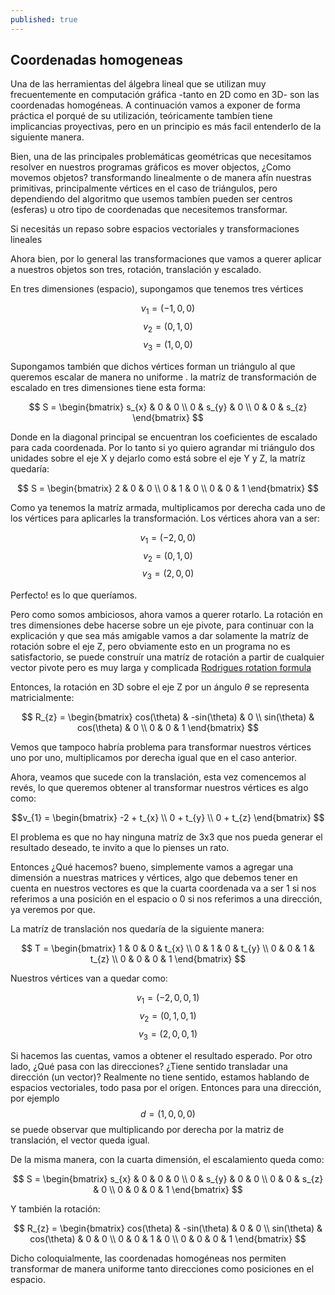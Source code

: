 ```yaml
---
published: true
---
```

## Coordenadas homogeneas

Una de las herramientas del álgebra lineal que se utilizan muy frecuentemente en computación gráfica -tanto en 2D como en 3D- son las coordenadas homogéneas. A continuación vamos a exponer de forma práctica el porqué de su utilización, teóricamente tambíen tiene implicancias proyectivas, pero en un principio es más facil entenderlo de la siguiente manera.

Bien, una de las principales problemáticas geométricas que necesitamos resolver en nuestros programas gráficos es mover objectos, ¿Como movemos objetos? transformando linealmente o de manera afín nuestras primitivas, principalmente vértices en el caso de triángulos, pero dependiendo del algoritmo que usemos tambíen pueden ser centros (esferas) u otro tipo de coordenadas que necesitemos transformar.

Si necesitás un repaso sobre espacios vectoriales y transformaciones lineales

Ahora bien, por lo general las transformaciones que vamos a querer aplicar a nuestros objetos son tres, rotación, translación y escalado.

En tres dimensiones (espacio), supongamos que tenemos tres vértices 

$$v_{1}=(-1,0,0)$$ 
$$v_{2}=(0,1,0)$$ 
$$v_{3}=(1,0,0)$$ 

Supongamos también que dichos vértices forman un triángulo al que queremos escalar de manera no uniforme . la matríz de transformación de escalado en tres dimensiones tiene esta forma:

$$
S =
\begin{bmatrix}
              s_{x} & 0 & 0 \\
              0 & s_{y} & 0 \\
              0 & 0 & s_{z}
\end{bmatrix}
$$ 

Donde en la diagonal principal se encuentran los coeficientes de escalado para cada coordenada. Por lo tanto si yo quiero agrandar mi triángulo dos unidades sobre el eje X y dejarlo como está sobre el eje Y y Z, la matríz quedaría:

$$
S = 
\begin{bmatrix}
              2 & 0 & 0 \\
              0 & 1 & 0 \\
              0 & 0 & 1
\end{bmatrix}
$$ 

Como ya tenemos la matríz armada, multiplicamos por derecha cada uno de los vértices para aplicarles la transformación. Los vértices ahora van a ser:

$$v_{1}=(-2,0,0)$$ 
$$v_{2}=(0,1,0)$$ 
$$v_{3}=(2,0,0)$$ 

Perfecto! es lo que queríamos.

Pero como somos ambiciosos, ahora vamos a querer rotarlo. La rotación en tres dimensiones debe hacerse sobre un eje pivote, para continuar con la explicación y que sea más amigable vamos a dar solamente la matríz de rotación sobre el eje Z, pero obviamente esto en un programa no es satisfactorio, se puede construír una matríz de rotación a partir de cualquier vector pivote pero es muy larga y complicada [Rodrigues rotation formula](https://en.wikipedia.org/wiki/Rodrigues%27_rotation_formula)

Entonces, la rotación en 3D sobre el eje Z por un ángulo $\theta$ se representa matricialmente:

$$
R_{z} = 
\begin{bmatrix}
              cos(\theta) & -sin(\theta) & 0 \\
              sin(\theta) & cos(\theta) & 0 \\
              0 & 0 & 1
\end{bmatrix}
$$

Vemos que tampoco habría problema para transformar nuestros vértices uno por uno, multiplicamos por derecha igual que en el caso anterior.

Ahora, veamos que sucede con la translación, esta vez comencemos al revés, lo que queremos obtener al transformar nuestros vértices es algo como:

$$v_{1} =
\begin{bmatrix}
              -2 + t_{x} \\
              0 + t_{y} \\
              0 + t_{z}
\end{bmatrix}
$$

El problema es que no hay ninguna matríz de 3x3 que nos pueda generar el resultado deseado, te invito a que lo pienses un rato.

Entonces ¿Qué hacemos? bueno, simplemente vamos a agregar una dimensión a nuestras matrices y vértices, algo que debemos tener en cuenta en nuestros vectores es que la cuarta coordenada va a ser $1$ si nos referimos a una posición en el espacio o $0$ si nos referimos a una dirección, ya veremos por que.

La matríz de translación nos quedaría de la siguiente manera:

$$ T = 
\begin{bmatrix}
              1 & 0 & 0 & t_{x} \\
              0 & 1 & 0 & t_{y} \\
              0 & 0 & 1 & t_{z} \\
              0 & 0 & 0 & 1
\end{bmatrix}
$$ 

Nuestros vértices van a quedar como:

$$v_{1}=(-2,0,0,1)$$
$$v_{2}=(0,1,0,1)$$ 
$$v_{3}=(2,0,0,1)$$ 

Si hacemos las cuentas, vamos a obtener el resultado esperado.
Por otro lado, ¿Qué pasa con las direcciones? ¿Tiene sentido transladar una dirección (un vector)? Realmente no tiene sentido, estamos hablando de espacios vectoriales, todo pasa por el orígen.
Entonces para una dirección, por ejemplo $$d=(1,0,0,0)$$ se puede observar que multiplicando por derecha  por la matriz de translación, el vector queda igual.

De la misma manera, con la cuarta dimensión, el escalamiento queda como:

$$ S = 
\begin{bmatrix}
              s_{x} & 0 & 0 & 0 \\
              0 & s_{y} & 0 & 0 \\
              0 & 0 & s_{z} & 0 \\
              0 & 0 & 0 & 1
\end{bmatrix}
$$ 

Y también la rotación:

$$ R_{z} = 
\begin{bmatrix}
              cos(\theta) & -sin(\theta) & 0 & 0 \\
              sin(\theta) & cos(\theta) & 0 & 0 \\
              0 & 0 & 1 & 0 \\
              0 & 0 & 0 & 1
\end{bmatrix}
$$

Dicho coloquialmente, las coordenadas homogéneas nos permiten transformar de manera uniforme tanto direcciones como posiciones en el espacio.
